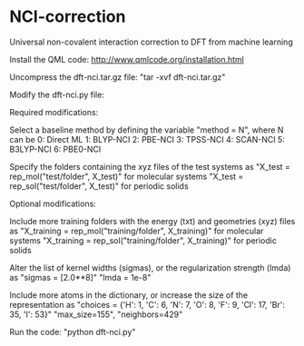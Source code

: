 # NCI-correction
Universal non-covalent interaction correction to DFT from machine learning

Install the QML code:
http://www.qmlcode.org/installation.html

Uncompress the dft-nci.tar.gz file:
"tar -xvf dft-nci.tar.gz"

Modify the dft-nci.py file:

Required modifications:

Select a baseline method by defining the variable "method = N", where N can be
0: Direct ML
1: BLYP-NCI
2: PBE-NCI
3: TPSS-NCI
4: SCAN-NCI
5: B3LYP-NCI
6: PBE0-NCI

Specify the folders containing the xyz files of the test systems as
"X_test = rep_mol("test/folder", X_test)" for molecular systems
"X_test = rep_sol("test/folder", X_test)" for periodic solids

Optional modifications:

Include more training folders with the energy (txt) and geometries (xyz) files as
"X_training = rep_mol("training/folder", X_training)" for molecular systems
"X_training = rep_sol("training/folder", X_training)" for periodic solids

Alter the list of kernel widths (sigmas), or the regularization strength (lmda) as
"sigmas = [2.0**8]"
"lmda = 1e-8"

Include more atoms in the dictionary, or increase the size of the representation as
"choices = {'H': 1, 'C': 6, 'N': 7, 'O': 8, 'F': 9, 'Cl': 17, 'Br': 35, 'I': 53}"
"max_size=155", "neighbors=429"

Run the code:
"python dft-nci.py"
